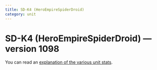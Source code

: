 ```yaml
---
title: SD-K4 (HeroEmpireSpiderDroid)
category: unit
---
```


# SD-K4 (HeroEmpireSpiderDroid) — version 1098

You can read an [explanation  of the various unit stats](unitexplained.md).

